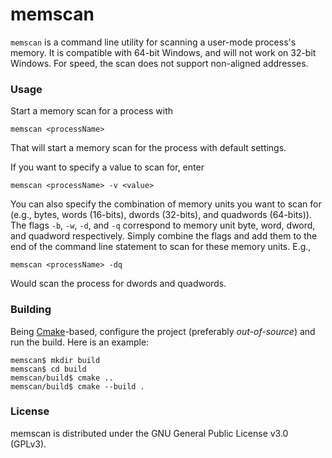 memscan
=======

`memscan` is a command line utility for scanning a user-mode process's memory. It is compatible with 64-bit Windows, and will not work on 32-bit Windows. For speed, the scan does not support non-aligned addresses.

### Usage

Start a memory scan for a process with 

`memscan <processName>`

That will start a memory scan for the process with default settings.

If you want to specify a value to scan for, enter

`memscan <processName> -v <value>`

You can also specify the combination of memory units you want to scan for (e.g., bytes, words (16-bits), dwords (32-bits), and quadwords (64-bits)). The flags `-b`, `-w`, `-d`, and `-q` correspond to memory unit byte, word, dword, and quadword respectively. Simply combine the flags and add them to the end of the command line statement to scan for these memory units. E.g., 

`memscan <processName> -dq`

Would scan the process for dwords and quadwords.

### Building

Being [Cmake](https://cmake.org/)-based, configure the project (preferably *out-of-source*) and run the build. Here is an example:

```shh
memscan$ mkdir build
memscan$ cd build
memscan/build$ cmake ..
memscan/build$ cmake --build .
```

### License
memscan is distributed under the GNU General Public License v3.0 (GPLv3).

